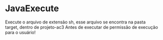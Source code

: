 # JavaExecute
Execute o arquivo de extensão sh, esse arquivo se encontra na pasta target, dentro de projeto-ac3
Antes de executar de permissão de execução para o usuário!


